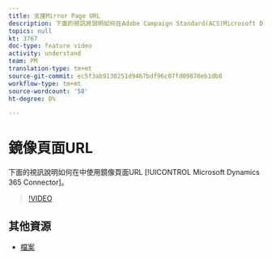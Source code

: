 ```yaml
---
title: 支援Mirror Page URL
description: 下面的視訊將說明如何在Adobe Campaign Standard(ACS)Microsoft Dynamics 365 Connector中使用鏡像頁面URL。
topics: null
kt: 3767
doc-type: feature video
activity: understand
team: PM
translation-type: tm+mt
source-git-commit: ec5f3ab9130251d9467bdf96c07fd09870eb1db0
workflow-type: tm+mt
source-wordcount: '58'
ht-degree: 0%

---
```



# 鏡像頁面URL

下面的視訊說明如何在中使用鏡像頁面URL [!UICONTROL Microsoft Dynamics 365 Connector]。

>[!VIDEO](https://video.tv.adobe.com/v/29253?quality=12)

## 其他資源

* [檔案](https://docs.adobe.com/content/help/en/campaign-standard/using/integrating-with-adobe-cloud/campaign-and-microsoft-dynamics-365/working-with-campaign-standard-and-ms-dynamics/working-with-campaign-standard-and-microsoft-dynamics-365.htmll)
